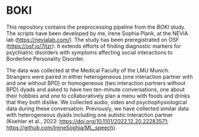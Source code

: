 # BOKI

This repository contains the preprocessing pipeline from the *BOKI* study. The scripts have been developed by me, Irene Sophia Plank, at the NEVIA lab (https://nevialab.com/). The study has been preregistrated on OSF (https://osf.io/7jtzr). It extends efforts of finding diagnostic markers for psychiatric disorders with symptoms affecting social interactions to Borderline Personality Disorder.

The data was collected at the Medical Faculty of the LMU Munich. Strangers were paired in either heterogeneous (one interaction partner with and one without BPD) or homogeneous (two interaction partners without BPD) dyads and asked to have two ten-minute conversations, one about their hobbies and one to collaboratively plan a menu with foods and drinks that they both dislike. We collected audio, video and psychophysiological data during these conversation. Previously, we have collected similar data with heterogeneous dyads including one autistic interaction partner (Koehler et al., 2022: https://doi.org/10.1101/2022.12.20.22283571; https://github.com/IreneSophia/ML_speech).
